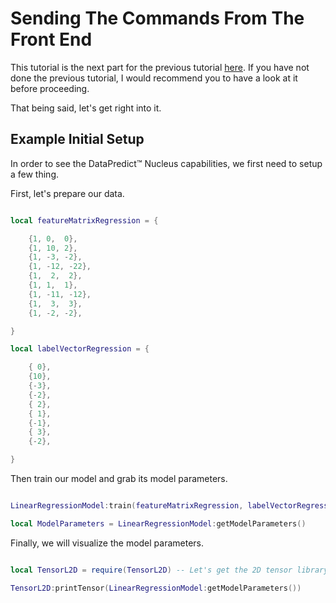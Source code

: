# Sending The Commands From The Front End

This tutorial is the next part for the previous tutorial [here](SettingUpTheCodesForTheRobloxServer.md). If you have not done the previous tutorial, I would recommend you to have a look at it before proceeding.

That being said, let's get right into it.

## Example Initial Setup

In order to see the DataPredict™ Nucleus capabilities, we first need to setup a few thing.

First, let's prepare our data.

```lua

local featureMatrixRegression = {

	{1, 0,  0},
	{1, 10, 2},
	{1, -3, -2},
	{1, -12, -22},
	{1,  2,  2},
	{1, 1,  1},
	{1, -11, -12},
	{1,  3,  3},
	{1, -2, -2},

}

local labelVectorRegression = {

	{ 0},
	{10},
	{-3},
	{-2},
	{ 2},
	{ 1},
	{-1},
	{ 3},
	{-2},

}

```

Then train our model and grab its model parameters.

```lua

LinearRegressionModel:train(featureMatrixRegression, labelVectorRegression)

local ModelParameters = LinearRegressionModel:getModelParameters()

```

Finally, we will visualize the model parameters.

```lua

local TensorL2D = require(TensorL2D) -- Let's get the 2D tensor library.

TensorL2D:printTensor(LinearRegressionModel:getModelParameters())

```